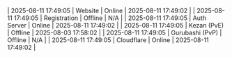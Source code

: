 | 2025-08-11 17:49:05 | Website | Online | 2025-08-11 17:49:02 |
| 2025-08-11 17:49:05 | Registration | Offline | N/A |
| 2025-08-11 17:49:05 | Auth Server | Online | 2025-08-11 17:49:02 |
| 2025-08-11 17:49:05 | Kezan (PvE) | Offline | 2025-08-03 17:58:02 |
| 2025-08-11 17:49:05 | Gurubashi (PvP) | Offline | N/A |
| 2025-08-11 17:49:05 | Cloudflare | Online | 2025-08-11 17:49:02 |
